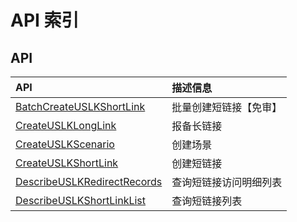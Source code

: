 # API 索引

## API

| API | 描述信息 |
|:---|:---|
|[BatchCreateUSLKShortLink](api/uslk-api/batch_create_uslk_short_link)|批量创建短链接【免审】|
|[CreateUSLKLongLink](api/uslk-api/create_uslk_long_link)|报备长链接|
|[CreateUSLKScenario](api/uslk-api/create_uslk_scenario)|创建场景|
|[CreateUSLKShortLink](api/uslk-api/create_uslk_short_link)|创建短链接|
|[DescribeUSLKRedirectRecords](api/uslk-api/describe_uslk_redirect_records)|查询短链接访问明细列表|
|[DescribeUSLKShortLinkList](api/uslk-api/describe_uslk_short_link_list)|查询短链接列表|
